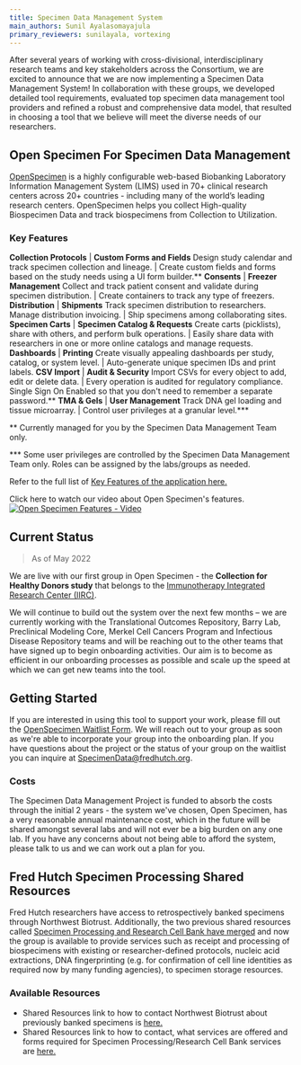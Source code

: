```yaml
---
title: Specimen Data Management System
main_authors: Sunil Ayalasomayajula
primary_reviewers: sunilayala, vortexing
---
```

After several years of working with cross-divisional, interdisciplinary research teams and key stakeholders across the Consortium, we are excited to announce that we are now implementing a Specimen Data Management System! In collaboration with these groups, we developed detailed tool requirements, evaluated top specimen data management tool providers and refined a robust and comprehensive data model, that resulted in choosing a tool that we believe will meet the diverse needs of our researchers.

## Open Specimen For Specimen Data Management
[OpenSpecimen](https://www.openspecimen.org/) is a highly configurable web-based Biobanking Laboratory Information Management System (LIMS) used in 70+ clinical research centers across 20+ countries - including many of the world’s leading research centers. OpenSpecimen helps you collect High-quality Biospecimen Data and track biospecimens from Collection to Utilization. 

### Key Features

**Collection Protocols** | **Custom Forms and Fields**
Design study calendar and track specimen collection and lineage. | Create custom fields and forms based on the study needs using a UI form builder.**
**Consents** | **Freezer Management**
Collect and track patient consent and validate during specimen distribution. | Create containers to track any type of freezers.
**Distribution** | **Shipments**
Track specimen distribution to researchers. Manage distribution invoicing. | Ship specimens among collaborating sites.
**Specimen Carts** | **Specimen Catalog & Requests**
Create carts (picklists), share with others, and perform bulk operations. | Easily share data with researchers in one or more online catalogs and manage requests.
**Dashboards** | **Printing**
Create visually appealing dashboards per study, catalog, or system level. | Auto-generate unique specimen IDs and print labels.
**CSV Import** | **Audit & Security**
Import CSVs for every object to add, edit or delete data. | Every operation is audited for regulatory compliance. Single Sign On Enabled so that you don't need to remember a separate password.**
**TMA & Gels** | **User Management**
Track DNA gel loading and tissue microarray. | Control user privileges at a granular level.***


** Currently managed for you by the Specimen Data Management Team only.

*** Some user privileges are controlled by the Specimen Data Management Team only. Roles can be assigned by the labs/groups as needed.

Refer to the full list of [Key Features of the application here.](/assets/OpenSpecimen_Features.pdf)

Click here to watch our video about Open Specimen's features. 
[![Open Specimen Features - Video](https://img.youtube.com/vi/pEN1P3PL4xs/0.jpg)](https://www.youtube.com/watch?v=pEN1P3PL4xs "Click to see the Open Specimen Features Video")

## Current Status 
>As of May 2022

We are live with our first group in Open Specimen - the **Collection for Healthy Donors study** that belongs to the [Immunotherapy Integrated Research Center (IIRC)](https://www.fredhutch.org/en/research/institutes-networks-ircs/immunotherapy-integrated-research-center.html).

We will continue to build out the system over the next few months – we are currently working with the Translational Outcomes Repository, Barry Lab, Preclinical Modeling Core, Merkel Cell Cancers Program and Infectious Disease Repository teams and will be reaching out to the other teams that have signed up to begin onboarding activities. Our aim is to become as efficient in our onboarding processes as possible and scale up the speed at which we can get new teams into the tool.

## Getting Started
If you are interested in using this tool to support your work, please fill out the [OpenSpecimen Waitlist Form](https://app.smartsheet.com/b/form/4323c5e927294a75a0281befc1350000). We will reach out to your group as soon as we're able to incorporate your group into the onboarding plan. If you have questions about the project or the status of your group on the waitlist you can inquire at SpecimenData@fredhutch.org.

### Costs
The Specimen Data Management Project is funded to absorb the costs through the initial 2 years - the system we've chosen, Open Specimen, has a very reasonable annual maintenance cost, which in the future will be shared amongst several labs and will not ever be a big burden on any one lab. If you have any concerns about not being able to afford the system, please talk to us and we can work out a plan for you.  


## Fred Hutch Specimen Processing Shared Resources
Fred Hutch researchers have access to retrospectively banked specimens through Northwest Biotrust.  Additionally, the two previous shared resources called [Specimen Processing and Research Cell Bank have merged](https://www.fredhutch.org/en/research/shared-resources/core-facilities/specimen-processing-research-cell-bank.html) and now the group is available to provide services such as receipt and processing of biospecimens with existing or researcher-defined protocols, nucleic acid extractions, DNA fingerprinting (e.g. for confirmation of cell line identities as required now by many funding agencies), to specimen storage resources.  

### Available Resources
  - Shared Resources link to how to contact Northwest Biotrust about previously banked specimens is [here.](https://sharedresources.fredhutch.org/services/access-biospecimen-samples)
  - Shared Resources link to how to contact, what services are offered and forms required for Specimen Processing/Research Cell Bank services are  [here.](https://www.fredhutch.org/en/research/shared-resources/core-facilities/specimen-processing-research-cell-bank.html)
